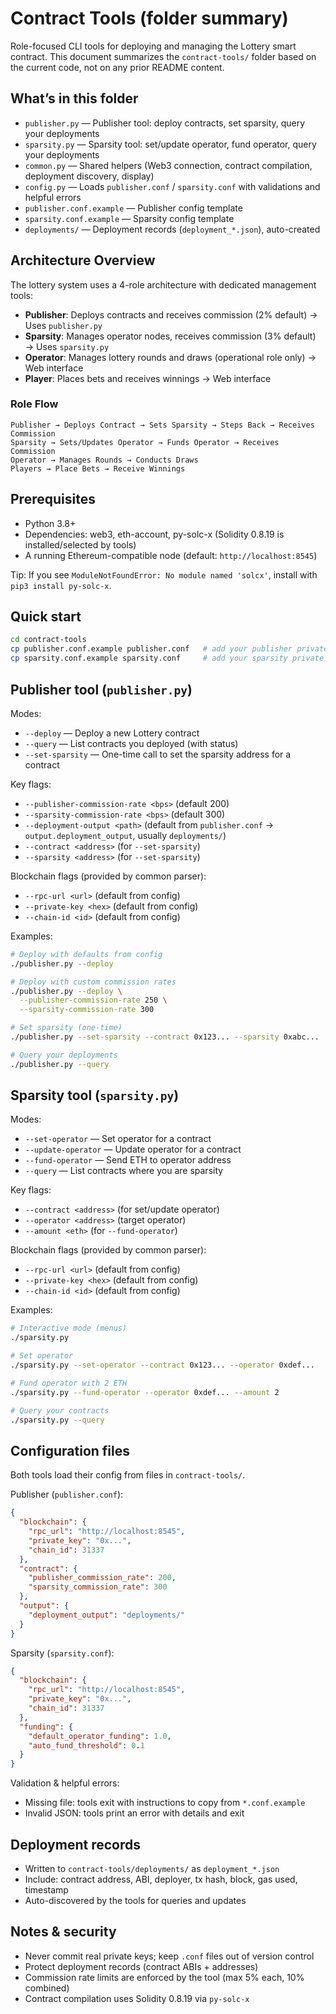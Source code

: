 # Contract Tools (folder summary)

Role-focused CLI tools for deploying and managing the Lottery smart contract. This document summarizes the `contract-tools/` folder based on the current code, not on any prior README content.

## What’s in this folder

- `publisher.py` — Publisher tool: deploy contracts, set sparsity, query your deployments
- `sparsity.py` — Sparsity tool: set/update operator, fund operator, query your deployments
- `common.py` — Shared helpers (Web3 connection, contract compilation, deployment discovery, display)
- `config.py` — Loads `publisher.conf` / `sparsity.conf` with validations and helpful errors
- `publisher.conf.example` — Publisher config template
- `sparsity.conf.example` — Sparsity config template
- `deployments/` — Deployment records (`deployment_*.json`), auto-created

## Architecture Overview

The lottery system uses a 4-role architecture with dedicated management tools:

- **Publisher**: Deploys contracts and receives commission (2% default) → Uses `publisher.py`
- **Sparsity**: Manages operator nodes, receives commission (3% default) → Uses `sparsity.py`
- **Operator**: Manages lottery rounds and draws (operational role only) → Web interface
- **Player**: Places bets and receives winnings → Web interface

### Role Flow

```
Publisher → Deploys Contract → Sets Sparsity → Steps Back → Receives Commission
Sparsity → Sets/Updates Operator → Funds Operator → Receives Commission
Operator → Manages Rounds → Conducts Draws
Players → Place Bets → Receive Winnings
```



## Prerequisites

- Python 3.8+
- Dependencies: web3, eth-account, py-solc-x (Solidity 0.8.19 is installed/selected by tools)
- A running Ethereum-compatible node (default: `http://localhost:8545`)

Tip: If you see `ModuleNotFoundError: No module named 'solcx'`, install with `pip3 install py-solc-x`.

## Quick start

```bash
cd contract-tools
cp publisher.conf.example publisher.conf   # add your publisher private key
cp sparsity.conf.example sparsity.conf     # add your sparsity private key
```

## Publisher tool (`publisher.py`)

Modes:
- `--deploy` — Deploy a new Lottery contract
- `--query` — List contracts you deployed (with status)
- `--set-sparsity` — One-time call to set the sparsity address for a contract

Key flags:
- `--publisher-commission-rate <bps>` (default 200)
- `--sparsity-commission-rate <bps>` (default 300)
- `--deployment-output <path>` (default from `publisher.conf` → `output.deployment_output`, usually `deployments/`)
- `--contract <address>` (for `--set-sparsity`)
- `--sparsity <address>` (for `--set-sparsity`)

Blockchain flags (provided by common parser):
- `--rpc-url <url>` (default from config)
- `--private-key <hex>` (default from config)
- `--chain-id <id>` (default from config)

Examples:
```bash
# Deploy with defaults from config
./publisher.py --deploy

# Deploy with custom commission rates
./publisher.py --deploy \
  --publisher-commission-rate 250 \
  --sparsity-commission-rate 300

# Set sparsity (one-time)
./publisher.py --set-sparsity --contract 0x123... --sparsity 0xabc...

# Query your deployments
./publisher.py --query
```

## Sparsity tool (`sparsity.py`)

Modes:
- `--set-operator` — Set operator for a contract
- `--update-operator` — Update operator for a contract
- `--fund-operator` — Send ETH to operator address
- `--query` — List contracts where you are sparsity

Key flags:
- `--contract <address>` (for set/update operator)
- `--operator <address>` (target operator)
- `--amount <eth>` (for `--fund-operator`)

Blockchain flags (provided by common parser):
- `--rpc-url <url>` (default from config)
- `--private-key <hex>` (default from config)
- `--chain-id <id>` (default from config)

Examples:
```bash
# Interactive mode (menus)
./sparsity.py

# Set operator
./sparsity.py --set-operator --contract 0x123... --operator 0xdef...

# Fund operator with 2 ETH
./sparsity.py --fund-operator --operator 0xdef... --amount 2

# Query your contracts
./sparsity.py --query
```

## Configuration files

Both tools load their config from files in `contract-tools/`.

Publisher (`publisher.conf`):
```json
{
  "blockchain": {
    "rpc_url": "http://localhost:8545",
    "private_key": "0x...",
    "chain_id": 31337
  },
  "contract": {
    "publisher_commission_rate": 200,
    "sparsity_commission_rate": 300
  },
  "output": {
    "deployment_output": "deployments/"
  }
}
```

Sparsity (`sparsity.conf`):
```json
{
  "blockchain": {
    "rpc_url": "http://localhost:8545",
    "private_key": "0x...",
    "chain_id": 31337
  },
  "funding": {
    "default_operator_funding": 1.0,
    "auto_fund_threshold": 0.1
  }
}
```

Validation & helpful errors:
- Missing file: tools exit with instructions to copy from `*.conf.example`
- Invalid JSON: tools print an error with details and exit

## Deployment records

- Written to `contract-tools/deployments/` as `deployment_*.json`
- Include: contract address, ABI, deployer, tx hash, block, gas used, timestamp
- Auto-discovered by the tools for queries and updates

## Notes & security

- Never commit real private keys; keep `.conf` files out of version control
- Protect deployment records (contract ABIs + addresses)
- Commission rate limits are enforced by the tool (max 5% each, 10% combined)
- Contract compilation uses Solidity 0.8.19 via `py-solc-x`
